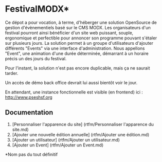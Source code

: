# FestivalMODX*


Ce dépot a pour vocation, à terme, d'héberger une solution OpenSource de gestion d'évènementiels basé sur le CMS MODX.
Les organisateurs d'un festival pourront ainsi bénéficier d'un site web puissant, souple, ergonomique et perfectible pour annoncer son programme pouvant s'étaler sur plusieurs jours.
La solution permet à un groupe d'utilisateurs d'ajouter différents "Events" via une interface d'administration. Nous appellons "Event", une animation d'une durée déterminée, démarrant à un horaire précis un des jours du festival.

Pour l'instant, la solution n'est pas encore duplicable, mais ça ne saurait tarder.

Un accès de démo back office devrait lui aussi bientôt voir le jour.

En attendant, une instance fonctionnelle est visible (en frontend) ici : http://www.pseshsf.org


## Documentation
1. [Personnaliser l'apparence du site] (rtfm/Personnaliser l'apparence du site.md)
2. [Ajouter une nouvelle édition annuelle] (rtfm/Ajouter une édition.md)
3. [Ajouter un utilisateur] (rtfm/Ajouter un utilisateur.md)
4. [Ajouter un Event] (rtfm/Ajouter un Event.md)


*Nom pas du tout définitif